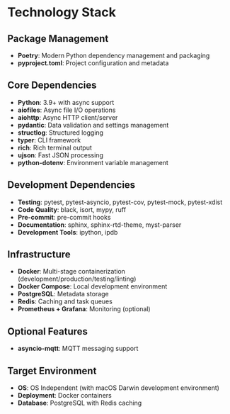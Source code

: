 # Technology Stack

## Package Management
- **Poetry**: Modern Python dependency management and packaging
- **pyproject.toml**: Project configuration and metadata

## Core Dependencies
- **Python**: 3.9+ with async support
- **aiofiles**: Async file I/O operations
- **aiohttp**: Async HTTP client/server
- **pydantic**: Data validation and settings management  
- **structlog**: Structured logging
- **typer**: CLI framework
- **rich**: Rich terminal output
- **ujson**: Fast JSON processing
- **python-dotenv**: Environment variable management

## Development Dependencies
- **Testing**: pytest, pytest-asyncio, pytest-cov, pytest-mock, pytest-xdist
- **Code Quality**: black, isort, mypy, ruff
- **Pre-commit**: pre-commit hooks
- **Documentation**: sphinx, sphinx-rtd-theme, myst-parser
- **Development Tools**: ipython, ipdb

## Infrastructure
- **Docker**: Multi-stage containerization (development/production/testing/linting)
- **Docker Compose**: Local development environment
- **PostgreSQL**: Metadata storage
- **Redis**: Caching and task queues
- **Prometheus + Grafana**: Monitoring (optional)

## Optional Features
- **asyncio-mqtt**: MQTT messaging support

## Target Environment
- **OS**: OS Independent (with macOS Darwin development environment)
- **Deployment**: Docker containers
- **Database**: PostgreSQL with Redis caching
